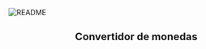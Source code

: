 ![README](https://github.com/cordoba1991/convertidorMonedas/assets/149287487/c3e710e5-4174-42df-9533-568e51405264)
<center><h1 style="font-size:20px;">Convertidor de monedas</h1></center>
